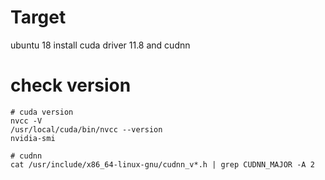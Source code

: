 # Target
ubuntu 18 install cuda driver 11.8 and cudnn



# check version
```
# cuda version
nvcc -V
/usr/local/cuda/bin/nvcc --version
nvidia-smi

# cudnn
cat /usr/include/x86_64-linux-gnu/cudnn_v*.h | grep CUDNN_MAJOR -A 2
 



```